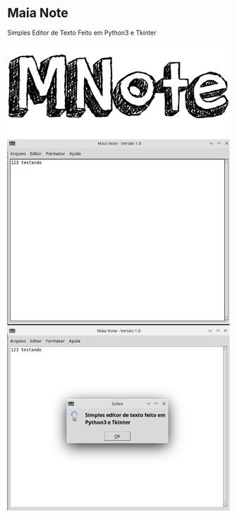 # Maia Note
Simples Editor de Texto Feito em Python3 e Tkinter

<img src="logo.png"/>

<img src="1.png"/>

<img src="2.png"/>
